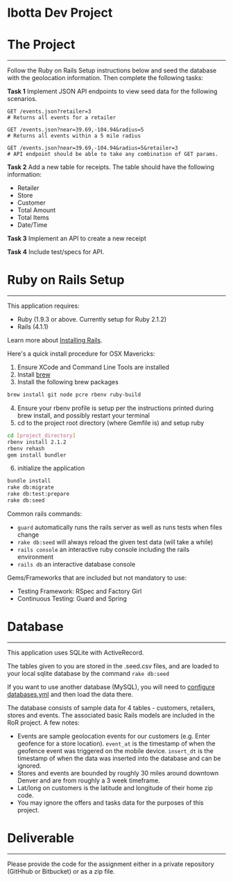 Ibotta Dev Project
=========


# The Project
---
Follow the Ruby on Rails Setup instructions below and seed the database with the geolocation information. Then complete the following tasks:

__Task 1__ Implement JSON API endpoints to view seed data for the following scenarios.

    GET /events.json?retailer=3
    # Returns all events for a retailer

    GET /events.json?near=39.69,-104.94&radius=5
    # Returns all events within a 5 mile radius

    GET /events.json?near=39.69,-104.94&radius=5&retailer=3
    # API endpoint should be able to take any combination of GET params.

__Task 2__ Add a new table for receipts. The table should have the following information:
 * Retailer
 * Store
 * Customer
 * Total Amount
 * Total Items
 * Date/Time

__Task 3__ Implement an API to create a new receipt


__Task 4__ Include test/specs for API.


# Ruby on Rails Setup
---

This application requires:

* Ruby (1.9.3 or above. Currently setup for Ruby 2.1.2)
* Rails (4.1.1)

Learn more about [Installing Rails](http://railsapps.github.io/installing-rails.html).

Here's a quick install procedure for OSX Mavericks:

1. Ensure XCode and Command Line Tools are installed
2. Install [brew](http://brew.sh/)
3. Install the following brew packages

  ```sh
  brew install git node pcre rbenv ruby-build
  ```
  
4. Ensure your rbenv profile is setup per the instructions printed during brew install, and possibly restart your terminal
5. cd to the project root directory (where Gemfile is) and setup ruby

  ```sh
  cd [project_directory]
  rbenv install 2.1.2
  rbenv rehash
  gem install bundler
  ```
  
6. initialize the application

  ```sh
  bundle install
  rake db:migrate
  rake db:test:prepare
  rake db:seed
  ```

Common rails commands:
* ```guard``` automatically runs the rails server as well as runs tests when files change
* ```rake db:seed``` will always reload the given test data (will take a while)
* ```rails console``` an interactive ruby console including the rails environment
* ```rails db``` an interactive database console

Gems/Frameworks that are included but not mandatory to use:
* Testing Framework: RSpec and Factory Girl
* Continuous Testing: Guard and Spring

# Database
---

This application uses SQLite with ActiveRecord.

The tables given to you are stored in the .seed.csv files, and are loaded to your local sqlite database by the command ```rake db:seed```

If you want to use another database (MySQL), you will need to [configure databases.yml](http://edgeguides.rubyonrails.org/configuring.html#configuring-a-database) and then load the data there.

The database consists of sample data for 4 tables - customers, retailers, stores and events. The associated basic Rails models are included in the RoR project. A few notes:
* Events are sample geolocation events for our customers (e.g. Enter geofence for a store location). ```event_at``` is the timestamp of when the geofence event was triggered on the mobile device. ```insert_dt``` is the timestamp of when the data was inserted into the database and can be ignored.
* Stores and events are bounded by roughly 30 miles around downtown Denver and are from roughly a 3 week timeframe. 
* Lat/long on customers is the latitude and longitude of their home zip code.
* You may ignore the offers and tasks data for the purposes of this project.


# Deliverable
---
Please provide the code for the assignment either in a private repository (GitHhub or Bitbucket) or as a zip file.
